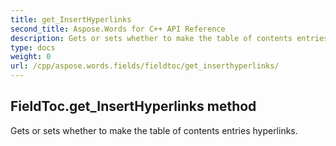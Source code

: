 ```yaml
---
title: get_InsertHyperlinks
second_title: Aspose.Words for C++ API Reference
description: Gets or sets whether to make the table of contents entries hyperlinks. 
type: docs
weight: 0
url: /cpp/aspose.words.fields/fieldtoc/get_inserthyperlinks/
---
```

## FieldToc.get_InsertHyperlinks method


Gets or sets whether to make the table of contents entries hyperlinks. 

